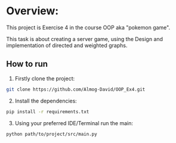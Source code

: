 # Overview:
This project is Exercise 4 in the course OOP aka "pokemon game".

This task is about creating a server game, using the Design and implementation of directed and weighted graphs. 

## How to run

1. Firstly clone the project:
```bash
git clone https://github.com/Almog-David/OOP_Ex4.git
```
2. Install the dependencies:
```bash
pip install -r requirements.txt
```
3. Using your preferred IDE/Terminal run the main:
```bash
python path/to/project/src/main.py
```
